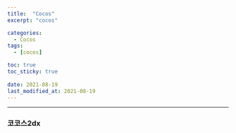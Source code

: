 ```yaml
---
title:  "Cocos"
excerpt: "cocos"

categories:
  - Cocos
tags:
  - [cocos]

toc: true
toc_sticky: true
 
date: 2021-08-19
last_modified_at: 2021-08-19
---  
```


***

### 코코스2dx
